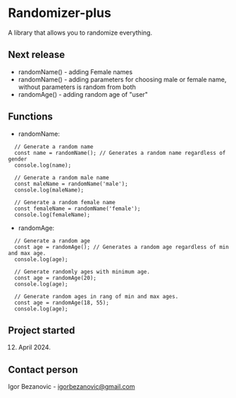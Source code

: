 # Randomizer-plus

A library that allows you to randomize everything.

## Next release
  - randomName() - adding Female names
  - randomName() - adding parameters for choosing male or female name, without parameters is random from both
  - randomAge() - adding random age of "user"

## Functions
  - randomName:
  ```
    // Generate a random name
    const name = randomName(); // Generates a random name regardless of gender
    console.log(name);

    // Generate a random male name
    const maleName = randomName('male');
    console.log(maleName);

    // Generate a random female name
    const femaleName = randomName('female');
    console.log(femaleName);
  ```
  - randomAge:
  ```
    // Generate a random age
    const age = randomAge(); // Generates a random age regardless of min and max age.
    console.log(age);

    // Generate randomly ages with minimum age.
    const age = randomAge(20);
    console.log(age);

    // Generate random ages in rang of min and max ages.
    const age = randomAge(18, 55);
    console.log(age);
  ```

## Project started
  12. April 2024.

## Contact person
Igor Bezanovic - igorbezanovic@gmail.com